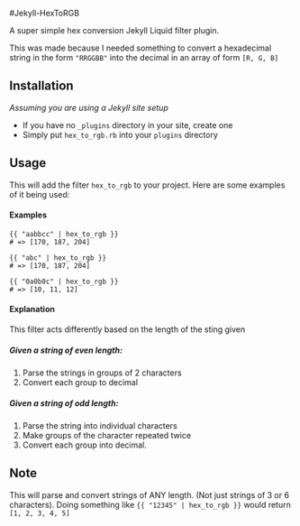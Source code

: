 #Jekyll-HexToRGB

A super simple hex conversion Jekyll Liquid filter plugin.

This was made because I needed something to convert a hexadecimal string in the
form `"RRGGBB"` into the decimal in an array of form `[R, G, B]`

## Installation
*Assuming you are using a Jekyll site setup*

+ If you have no `_plugins` directory in your site, create one
+ Simply put `hex_to_rgb.rb` into your `plugins` directory

## Usage
This will add the filter `hex_to_rgb` to your project. Here are some examples of
it being used:

#### Examples
    {{ "aabbcc" | hex_to_rgb }} 
    # => [170, 187, 204]

    {{ "abc" | hex_to_rgb }} 
    # => [170, 187, 204]

    {{ "0a0b0c" | hex_to_rgb }} 
    # => [10, 11, 12]

#### Explanation
This filter acts differently based on the length of the sting given


##### Given a string of even length:
  1. Parse the strings in groups of 2 characters
  2. Convert each group to decimal
##### Given a string of odd length:
  1. Parse the string into individual characters
  2. Make groups of the character repeated twice
  3. Convert each group into decimal.

## Note
 This will parse and convert strings of ANY length. (Not just strings of 3 or 6
characters). Doing something like `{{ "12345" | hex_to_rgb }}` would return `[1,
2, 3, 4, 5]`

